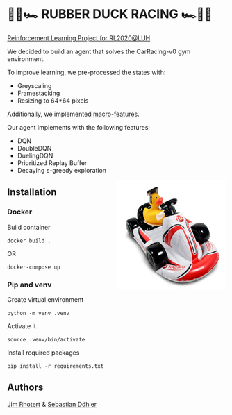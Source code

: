 # 🏁🦆🏎️ RUBBER DUCK RACING 🏎️🦆🏁
[Reinforcement Learning Project for RL2020@LUH](https://github.com/automl-edu/RL_lecture)

We decided to build an agent that solves the CarRacing-v0 gym environment.

To improve learning, we pre-processed the states with:
 * Greyscaling
 * Framestacking
 * Resizing to 64\*64 pixels

Additionally, we implemented [macro-features](https://github.com/Dschimm/rl-project/blob/main/src/gym_utils.py#L15).

Our agent implements with the following features:
 * DQN
 * DoubleDQN
 * DuelingDQN
 * Prioritized Replay Buffer
 * Decaying  ε-greedy exploration

<img src="https://github.com/Dschimm/rl-project/blob/main/images/racing_mascot.jpg" width="250" height="250" align="right">

## Installation

### Docker

Build container 
```
docker build .
```
OR
```
docker-compose up
```

### Pip and venv

Create virtual environment
```
python -m venv .venv
```

Activate it
```
source .venv/bin/activate
```

Install required packages
```
pip install -r requirements.txt
```

## Authors

[Jim Rhotert](https://github.com/Dschimm) & [Sebastian Döhler](https://github.com/sebidoe)
